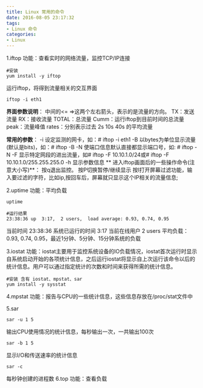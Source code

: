 ```yaml
---
title: Linux 常用的命令
date: 2016-08-05 23:17:32
tags:
- Linux 命令
categories:
- Linux
---
```

1.iftop
功能：查看实时的网络流量，监控TCP/IP连接
```shell
#安装
yum install -y iftop
```
运行iftop，将得到流量相关的交互界面
```shell
iftop -i eth1
```
**界面参数说明**：
中间的<= =>这两个左右箭头，表示的是流量的方向。
TX：发送流量
RX：接收流量
TOTAL：总流量
Cumm：运行iftop到目前时间的总流量
peak：流量峰值
rates：分别表示过去 2s 10s 40s 的平均流量

**常用的参数**：
-i 设定监测的网卡，如：# iftop -i eth1
-B 以bytes为单位显示流量(默认是bits)，如：# iftop -B
-N 使端口信息默认直接都显示端口号，如: # iftop -N
-F 显示特定网段的进出流量，如# iftop -F 10.10.1.0/24或# iftop -F 10.10.1.0/255.255.255.0
-h 显示参数信息
**
进入iftop画面后的一些操作命令(注意大小写)**：
按q退出监控。
按P切换暂停/继续显示
按l打开屏幕过滤功能，输入要过滤的字符，比如ip,按回车后，屏幕就只显示这个IP相关的流量信息;

2.uptime
功能：平均负载
```shell
uptime

#运行结果
23:38:36 up  3:17,  2 users,  load average: 0.93, 0.74, 0.95
```
当前时间 23:38:36
系统已运行的时间 3:17
当前在线用户 2 users
平均负载：0.93, 0.74, 0.95，最近1分钟、5分钟、15分钟系统的负载

3.iostat
功能：iostat主要用于监控系统设备的IO负载情况，iostat首次运行时显示自系统启动开始的各项统计信息，之后运行iostat将显示自上次运行该命令以后的统计信息。用户可以通过指定统计的次数和时间来获得所需的统计信息。
```shell
#安装 含有 iostat、mpstat、sar
yum install -y sysstat
```
4.mpstat
功能：报告与CPU的一些统计信息，这些信息存放在/proc/stat文件中

5.sar
```shell
sar -u 1 5
```
输出CPU使用情况的统计信息，每秒输出一次，一共输出100次
```shell
sar -b 1 5
```
显示I/O和传送速率的统计信息
```shell
sar -c
```
每秒钟创建的进程数
6.top
功能：查看负载


















